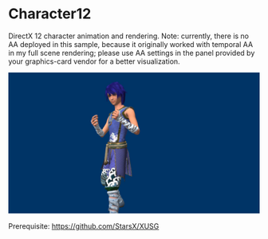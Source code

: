 # Character12
DirectX 12 character animation and rendering. Note: currently, there is no AA deployed in this sample, because it originally worked with temporal AA in my full scene rendering; please use AA settings in the panel provided by your graphics-card vendor for a better visualization.

![Character result](https://github.com/StarsX/Character12/blob/master/Doc/Images/Character12.jpg "Character result")

Prerequisite: https://github.com/StarsX/XUSG
